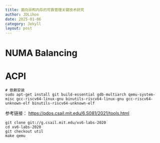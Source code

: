 ```yaml
---
title: 面向异构内存的可靠管理关键技术研究
author: JDLihoo
date: 2025-01-06
category: Jekyll
layout: post
---
```


# NUMA Balancing


# ACPI
```
# 依赖安装
sudo apt-get install git build-essential gdb-multiarch qemu-system-misc gcc-riscv64-linux-gnu binutils-riscv64-linux-gnu gcc-riscv64-unknown-elf binutils-riscv64-unknown-elf
```
参考链接：
https://pdos.csail.mit.edu/6.S081/2021/tools.html  

```
git clone git://g.csail.mit.edu/xv6-labs-2020
cd xv6-labs-2020
git checkout util
make qemu
```


[1]: https://pages.github.com